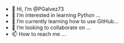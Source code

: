 - 👋 Hi, I’m @PGalvez73
- 👀 I’m interested in learning Python ...
- 🌱 I’m currently learning how to use GitHub...
- 💞️ I’m looking to collaborate on ...
- 📫 How to reach me ...

<!---
PGalvez73/PGalvez73 is a ✨ special ✨ repository because its `README.md` (this file) appears on your GitHub profile.
You can click the Preview link to take a look at your changes.
--->
